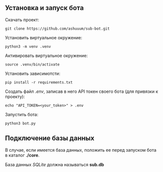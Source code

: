 ## Установка и запуск бота

Скачать проект:
```
git clone https://github.com/ashuuum/sub-bot.git
```

Установить виртуальное окружение:
```
python3 -m venv .venv
```

Активировать виртуальное окружение:
```
source .venv/bin/activate
```

Установить зависимотсти:
```
pip install -r requirements.txt
```

Создать файл *.env*, записав в него API токен своего бота (для привязки к проекту):
```
echo "API_TOKEN=<your_token>" > .env
```

Запустить бота:
```
python3 bot.py
```


## Подключение базы данных

В случае, если имеется база данных, положить ее перед запуском бота в каталог **./core**.

База данных _SQLite_ должна называться **sub.db**